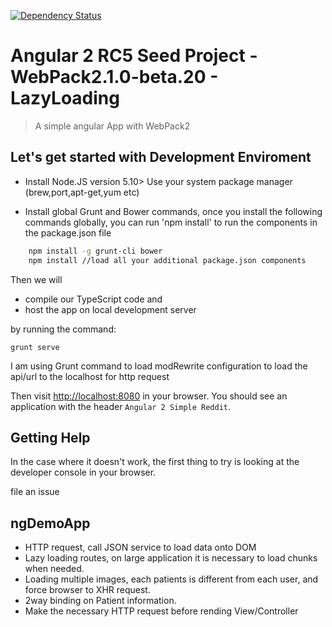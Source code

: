
[![Dependency Status](https://gemnasium.com/badges/github.com/jrohatiner/ngDemoApp.svg)](https://gemnasium.com/github.com/jrohatiner/ngDemoApp)
# Angular 2 RC5 Seed Project - WebPack2.1.0-beta.20 - LazyLoading

> A simple angular App with WebPack2


## Let's get started with Development Enviroment
- Install Node.JS version 5.10>
Use your system package manager (brew,port,apt-get,yum etc)

- Install global Grunt and Bower commands, once you install the following commands globally, you can run 'npm install' to run the components in the package.json file

```bash
	npm install -g grunt-cli bower
	npm install //load all your additional package.json components
```


Then we will 

- compile our TypeScript code and
- host the app on local development server 

by running the command:

```
grunt serve
```

I am using Grunt command to load modRewrite configuration to load the api/url to the localhost for http request


Then visit [http://localhost:8080](http://localhost:8080) in your browser. You should see an application with the header `Angular 2 Simple Reddit`. 

## Getting Help

In the case where it doesn't work, the first thing to try is looking at the developer console in your browser.

file an issue

## ngDemoApp

- HTTP request, call JSON service to load data onto DOM
- Lazy loading routes, on large application it is necessary to load chunks when needed.
- Loading multiple images, each patients is different from each user, and force browser to XHR request.
- 2way binding on Patient information.
- Make the necessary HTTP request before rending View/Controller

